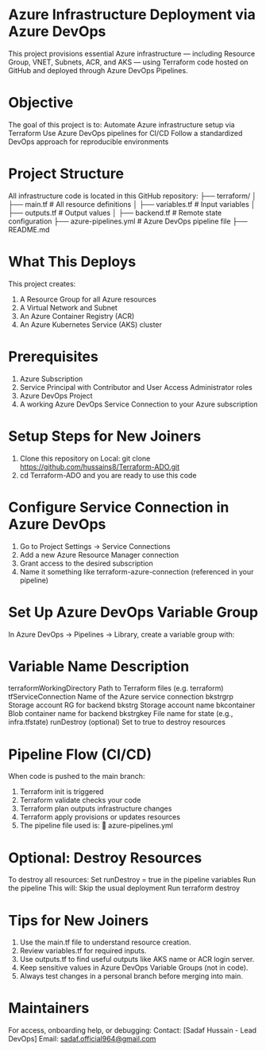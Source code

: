 # Azure Infrastructure Deployment via Azure DevOps
This project provisions essential Azure infrastructure — including Resource Group, VNET, Subnets, ACR, and AKS — using Terraform code hosted on GitHub and deployed through Azure DevOps Pipelines.

# Objective
The goal of this project is to:
Automate Azure infrastructure setup via Terraform
Use Azure DevOps pipelines for CI/CD
Follow a standardized DevOps approach for reproducible environments

# Project Structure
All infrastructure code is located in this GitHub repository:
├── terraform/
│   ├── main.tf              # All resource definitions
│   ├── variables.tf         # Input variables
│   ├── outputs.tf           # Output values
│   ├── backend.tf           # Remote state configuration
├── azure-pipelines.yml      # Azure DevOps pipeline file
├── README.md

# What This Deploys
This project creates:
1. A Resource Group for all Azure resources
2. A Virtual Network and Subnet
3. An Azure Container Registry (ACR)
4. An Azure Kubernetes Service (AKS) cluster

# Prerequisites
1. Azure Subscription
2. Service Principal with Contributor and User Access Administrator roles
3. Azure DevOps Project
4. A working Azure DevOps Service Connection to your Azure subscription

# Setup Steps for New Joiners

1. Clone this repository on Local: git clone https://github.com/hussains8/Terraform-ADO.git
2. cd Terraform-ADO and you are ready to use this code

# Configure Service Connection in Azure DevOps
1. Go to Project Settings → Service Connections
2. Add a new Azure Resource Manager connection
3. Grant access to the desired subscription
4. Name it something like terraform-azure-connection (referenced in your pipeline)

# Set Up Azure DevOps Variable Group
In Azure DevOps → Pipelines → Library, create a variable group with:

# Variable Name	Description
terraformWorkingDirectory	Path to Terraform files (e.g. terraform)
tfServiceConnection	Name of the Azure service connection
bkstrgrp	Storage account RG for backend
bkstrg	Storage account name
bkcontainer	Blob container name for backend
bkstrgkey	File name for state (e.g., infra.tfstate)
runDestroy (optional)	Set to true to destroy resources

# Pipeline Flow (CI/CD)
When code is pushed to the main branch:
1. Terraform init is triggered
2. Terraform validate checks your code
3. Terraform plan outputs infrastructure changes
4. Terraform apply provisions or updates resources
5. The pipeline file used is:
📄 azure-pipelines.yml

# Optional: Destroy Resources
To destroy all resources:
Set runDestroy = true in the pipeline variables
Run the pipeline
This will:
Skip the usual deployment
Run terraform destroy

# Tips for New Joiners
1. Use the main.tf file to understand resource creation.
2. Review variables.tf for required inputs.
3. Use outputs.tf to find useful outputs like AKS name or ACR login server.
4. Keep sensitive values in Azure DevOps Variable Groups (not in code).
5. Always test changes in a personal branch before merging into main.

# Maintainers
For access, onboarding help, or debugging:
Contact: [Sadaf Hussain - Lead DevOps]
Email: sadaf.official964@gmail.com


